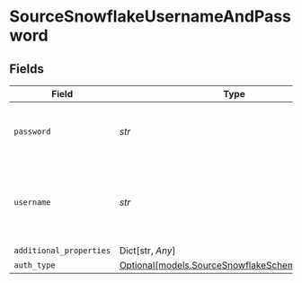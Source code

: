 # SourceSnowflakeUsernameAndPassword


## Fields

| Field                                                                                          | Type                                                                                           | Required                                                                                       | Description                                                                                    |
| ---------------------------------------------------------------------------------------------- | ---------------------------------------------------------------------------------------------- | ---------------------------------------------------------------------------------------------- | ---------------------------------------------------------------------------------------------- |
| `password`                                                                                     | *str*                                                                                          | :heavy_check_mark:                                                                             | The password associated with the username.                                                     |
| `username`                                                                                     | *str*                                                                                          | :heavy_check_mark:                                                                             | The username you created to allow Airbyte to access the database.                              |
| `additional_properties`                                                                        | Dict[str, *Any*]                                                                               | :heavy_minus_sign:                                                                             | N/A                                                                                            |
| `auth_type`                                                                                    | [Optional[models.SourceSnowflakeSchemasAuthType]](../models/sourcesnowflakeschemasauthtype.md) | :heavy_minus_sign:                                                                             | N/A                                                                                            |